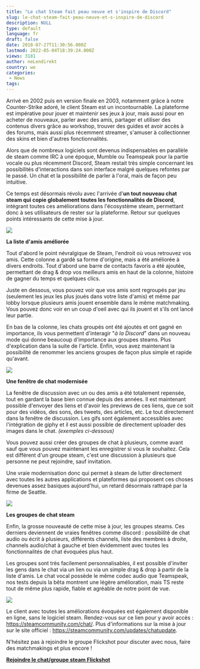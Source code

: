 ```yaml
---
title: "Le chat Steam fait peau neuve et s'inspire de Discord"
slug: le-chat-steam-fait-peau-neuve-et-s-inspire-de-discord
description: NULL
type: default
language: fr
draft: false
date: 2018-07-27T11:30:56.000Z
lastmod: 2022-05-04T18:39:24.000Z
views: 3181
author: neLendirekt
country: wo
categories:
 - News
tags:
---
```

Arrivé en 2002 puis en version finale en 2003, notamment grâce à notre Counter-Strike adoré, le client Steam est un incontournable. La plateforme est impérative pour jouer et maintenir ses jeux à jour, mais aussi pour en acheter de nouveaux, parler avec des amis, partager et utiliser des contenus divers grâce au workshop, trouver des guides et avoir accès à des forums, mais aussi plus récemment streamer, s'amuser à collectionner des skins et bien d'autres fonctionnalités.

Alors que de nombreux logiciels sont devenus indispensables en parallèle de steam comme IRC à une époque, Mumble ou Teamspeak pour la partie vocale ou plus récemment Discord, Steam restait très simple concernant les possibilités d'interactions dans son interface malgré quelques refontes par le passé. Un chat et la possibilité de parler à l'oral, mais de façon peu intuitive. 

Ce temps est désormais révolu avec l'arrivée d'**un tout nouveau chat steam qui copie globalement toutes les fonctionnalités de Discord**, intégrant toutes ces améliorations dans l'écosystème steam, permettant donc à ses utilisateurs de rester sur la plateforme. Retour sur quelques points intéressants de cette mise à jour.

![](https://flickshot-ue.s3.eu-west-2.amazonaws.com/flickshot/article/5b5abd505d1f6/images/jbNzgzyBtWoUb4bxkeR84sCE4o1u2SJ23PHsSPY3.png)

**La liste d'amis améliorée**

Tout d'abord le point névralgique de Steam, l'endroit où vous retrouvez vos amis. Cette colonne a gardé sa forme d'origine, mais a été améliorée à divers endroits. Tout d'abord une barre de contacts favoris a été ajoutée, permettant de drag & drop vos meilleurs amis en haut de la colonne, histoire de gagner du temps et quelques clics.

Juste en dessous, vous pouvez voir que vos amis sont regroupés par jeu (seulement les jeux les plus joués dans votre liste d'amis) et même par lobby lorsque plusieurs amis jouent ensemble dans le même matchmaking. Vous pouvez donc voir en un coup d'oeil avec qui ils jouent et s'ils ont lancé leur partie.

En bas de la colonne, les chats groupés ont été ajoutés et ont gagné en importance, ils vous permettent d'interagir "_à la Discord_" dans un nouveau mode qui donne beaucoup d'importance aux groupes steams. Plus d'explication dans la suite de l'article. Enfin, vous avez maintenant la possibilité de renommer les anciens groupes de façon plus simple et rapide qu'avant.

![](https://flickshot-ue.s3.eu-west-2.amazonaws.com/flickshot/article/5b5abd505d1f6/images/UI0DBlD6WdFNN8OibvgWlTuMdU4yvE1f1080E46A.png)

**Une fenêtre de chat modernisée**

La fenêtre de discussion avec un ou des amis a été totalement repensée, tout en gardant la base bien connue depuis des années. Il est maintenant possible d'envoyer des liens et d'avoir les previews de ces liens, que ce soit pour des vidéos, des sons, des tweets, des articles, etc. Le tout directement dans la fenêtre de discussion. Les gifs sont également accessibles avec l'intégration de giphy et il est aussi possible de directement uploader des images dans le chat. _(exemples ci-dessous)_

Vous pouvez aussi créer des groupes de chat à plusieurs, comme avant sauf que vous pouvez maintenant les enregistrer si vous le souhaitez. Cela est différent d'un groupe steam, c'est une discussion à plusieurs que personne ne peut rejoindre, sauf invitation.

Une vraie modernisation donc qui permet à steam de lutter directement avec toutes les autres applications et plateformes qui proposent ces choses devenues assez basiques aujourd'hui, un retard désormais rattrapé par la firme de Seattle.

![](https://flickshot-ue.s3.eu-west-2.amazonaws.com/flickshot/article/5b5abd505d1f6/images/QOx7IWbH8PCZKQX6JpPg2RFjtZUgs4ZlNqDvUk4U.png)

**Les groupes de chat steam** 

Enfin, la grosse nouveauté de cette mise à jour, les groupes steams. Ces derniers deviennent de vraies fenêtres comme discord : possibilité de chat audio ou écrit à plusieurs, différents channels, liste des membres à droite, channels audio/chat à gauche et bien évidemment avec toutes les fonctionnalités de chat évoquées plus haut. 

Les groupes sont très facilement personnalisables, il est possible d'inviter les gens dans le chat via un lien ou via un simple drag & drop à partir de la liste d'amis. Le chat vocal possède le même codec audio que Teamspeak, nos tests depuis la bêta montrent une légère amélioration, mais TS reste tout de même plus rapide, fiable et agréable de notre point de vue.

![](https://flickshot-ue.s3.eu-west-2.amazonaws.com/flickshot/article/5b5abd505d1f6/images/b7ixdb4IvcNBkSrxm896rw0pQyZML7Qqim7qVGv6.png)

Le client avec toutes les améliorations évoquées est également disponible en ligne, sans le logiciel steam. Rendez-vous sur ce lien pour y avoir accès : <https://steamcommunity.com/chat/>. Plus d'informations sur la mise à jour sur le site officiel : <https://steamcommunity.com/updates/chatupdate>.

N'hésitez pas à rejoindre le groupe Flickshot pour discuter avec nous, faire des matchmakings et plus encore !

**[Rejoindre le chat/groupe steam Flickshot](https://steamcommunity.com/chat/invite/BSu0hoFV)**
